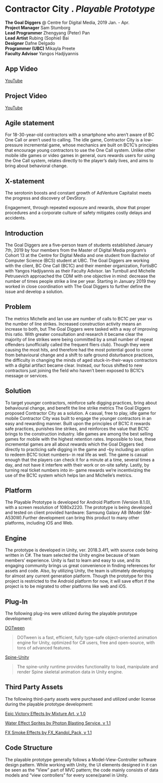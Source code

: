 # Contractor City . *Playable Prototype*  

**The Goal Diggers** @ Centre for Digital Media, 2019 Jan. - Apr.  
**Project Manager** Sam Stumborg  
**Lead Programmer** Zhengyang (Peter) Pan  
**Lead Artist** Rubing (Sophie) Bai  
**Designer**  Dafne Delgado  
**Programmer (UBC)**  Mikayla Preete  
**Faculty Advisor** Yangos Hadjiyannis  

## App Video
[YouTube](https://youtu.be/w3EtpS5PS48)

## Project Video
[YouTube](https://youtu.be/9Q_TEErzt_E)

## Agile statement

For 18-30-year-old contractors with a smartphone who aren’t aware of BC One Call or aren’t used to calling. The idle game, Contractor City is a low-pressure incremental game, whose mechanics are built on BC1C’s principles that encourage young contractors to use the One Call system. Unlike other mobile idle games or video games in general, ours rewards users for using the One Call system, relates directly to the player’s daily lives, and aims to bring about behavioral change.

## X-statement

The serotonin boosts and constant growth of AdVenture Capitalist meets the progress and
discovery of DevStory.

Engagement, through repeated exposure and rewards, show that proper procedures and a corporate culture of safety mitigates costly delays and accidents.


## Introduction

The Goal Diggers are a five-person team of students established January 7th, 2019 by four members from the Master of Digital Media program’s Cohort 13 at the Centre for Digital Media and one student from Bachelor of Computer Science (BCS) student at UBC. The Goal Diggers are working with the client, BC One Call (BC1C) and their member organization, FortisBC with Yangos Hadjiyannis as their Faculty Advisor.
Ian Turnbull and Michelle Petrusevich approached the CDM with one objective in mind: decrease the number of times people strike a line per year. Starting in January 2019 they worked in close coordination with The Goal Diggers to further define the issue and develop a solution.

## Problem

The metrics Michelle and Ian use are number of calls to BC1C per year vs the number of line strikes. Increased construction activity means an increase to both, but The Goal Diggers were tasked with a way of improving this ratio. With greater consultation and research it became clear the majority of line strikes were being committed by a small number of repeat offenders (unofficially called the frequent fliers club). Though they were causing the most hits, and therefore had the most potential good to come from behavioural change and a shift to safe ground disturbance practices, the difficulty in changing the minds of aged stuck-in-their-ways contractors with a digital artifact became clear. Instead, our focus shifted to new contractors just joining the field who haven’t been exposed to BC1C’s message or services.

## Solution

To target younger contractors, reinforce safe digging practices, bring about behavioural change, and benefit the line strike metrics The Goal Diggers proposed Contractor City as a solution. A casual, free to play, idle game for mobile Contractor City was built to engage the younger contractors in an easy and rewarding manner. Built upon the principles of BC1C it rewards safe practices, punishes line strikes, and reinforces the value that BC1C brings to the construction industry.
Idle games are among the best selling games for mobile with the highest retention rates. Impossible to lose, these incremental games are all about rewards which the Goal Diggers tied directly to practicing safe digging in the game and –by including an option to redeem BC1C ticket numbers– in real life as well. The game is casual enough that the players can check it for a minute at a time, several times a day, and not have it interfere with their work or on-site safety. Lastly, by turning real ticket numbers into in- game rewards we’re incentivizing the use of the BC1C system which helps Ian and Michelle’s metrics.


## Platform

The Playable Prototype is developed for Android Platform (Version 8.1.0), with a screen resolution of 1080x2220. The prototype is being developed and tested on client provided hardware: Samsung Galaxy A8 (Model SM-A530W).Further development can bring this product to many other platforms, including iOS and Web.

## Engine

The prototype is developed in Unity, ver. 2018.3.4f1, with source code being written in C#. The team selected the Unity engine because of team members’ experience. Unity is fast to learn and easy to use, and its engaging community brings us great convenience in finding references for assets and code. Also, by utilizing Unity, the team is ultimately developing for almost any current generation platform. Though the prototype for this project is restricted to the Android platform for now, it will save effort if the project is to be migrated to other platforms like web and iOS.

## Plug-In

The following plug-ins were utilized during the playable prototype development:

[DOTween](http://dotween.demigiant.com/)
> DOTween is a fast, efficient, fully type-safe object-oriented animation engine for Unity, optimized for C# users, free and open-source, with tons of advanced features.

[Spine-Unity](http://esotericsoftware.com/spine-unity)
> The spine-unity runtime provides functionality to load, manipulate and render Spine skeletal animation data in Unity engine.

## Third Party Assets

The following third-party assets were purchased and utilized under license during the playable prototype development:

[Epic Victory Effects by Mixture Art, v 1.0](https://assetstore.unity.com/packages/vfx/particles/epic-victory-effects-88115)

[Water Effect Sprites by Photon Blasting Service, v 1.1](https://assetstore.unity.com/packages/vfx/particles/environment/water-effect-sprites-3870)

[FX Smoke Effects by FX_Kandol_Pack, v 1.1](https://assetstore.unity.com/packages/vfx/particles/fx-smoke-effects-24332)

## Code Structure

The playable prototype generally follows a Model-View-Controller software design pattern. While working with Unity, the UI elements designed in it can be seen as the “View” part of MVC pattern; the code mainly consists of data models and “view controllers” for every scene/panel in Unity.
